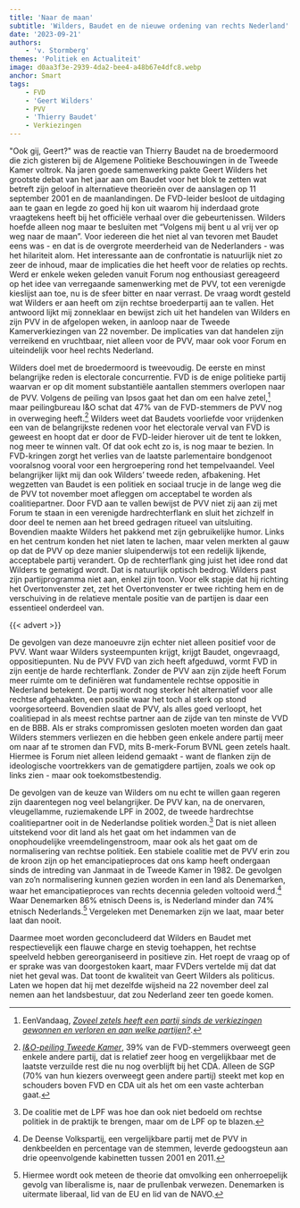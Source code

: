 ```yaml
---
title: 'Naar de maan'
subtitle: 'Wilders, Baudet en de nieuwe ordening van rechts Nederland'
date: '2023-09-21'
authors:
    - 'v. Stormberg'
themes: 'Politiek en Actualiteit'
image: d0aa3f3e-2939-4da2-bee4-a48b67e4dfc8.webp
anchor: Smart
tags:
    - FVD
    - 'Geert Wilders'
    - PVV
    - 'Thierry Baudet'
    - Verkiezingen
---
```


"Ook gij, Geert?" was de reactie van Thierry Baudet na de broedermoord die zich gisteren bij de Algemene Politieke Beschouwingen in de Tweede Kamer voltrok. Na jaren goede samenwerking pakte Geert Wilders het grootste debat van het jaar aan om Baudet voor het blok te zetten wat betreft zijn geloof in alternatieve theorieën over de aanslagen op 11 september 2001 en de maanlandingen. De FVD-leider besloot de uitdaging aan te gaan en legde zo goed hij kon uit waarom hij inderdaad grote vraagtekens heeft bij het officiële verhaal over die gebeurtenissen. Wilders hoefde alleen nog maar te besluiten met “Volgens mij bent u al vrij ver op weg naar de maan”. Voor iedereen die het niet al van tevoren met Baudet eens was - en dat is de overgrote meerderheid van de Nederlanders - was het hilariteit alom. Het interessante aan de confrontatie is natuurlijk niet zo zeer de inhoud, maar de implicaties die het heeft voor de relaties op rechts. Werd er enkele weken geleden vanuit Forum nog enthousiast gereageerd op het idee van verregaande samenwerking met de PVV, tot een verenigde kieslijst aan toe, nu is de sfeer bitter en naar verrast. De vraag wordt gesteld wat Wilders er aan heeft om zijn rechtse broederpartij aan te vallen. Het antwoord lijkt mij zonneklaar en bewijst zich uit het handelen van Wilders en zijn PVV in de afgelopen weken, in aanloop naar de Tweede Kamerverkiezingen van 22 november. De implicaties van dat handelen zijn verreikend en vruchtbaar, niet alleen voor de PVV, maar ook voor Forum en uiteindelijk voor heel rechts Nederland.
	
Wilders doel met de broedermoord is tweevoudig. De eerste en minst belangrijke reden is electorale concurrentie. FVD is de enige politieke partij waarvan er op dit moment substantiële aantallen stemmers overlopen naar de PVV. Volgens de peiling van Ipsos gaat het dan om een halve zetel,[^1] maar peilingbureau I&O schat dat 47% van de FVD-stemmers de PVV nog in overweging heeft.[^2] Wilders weet dat Baudets voorliefde voor vrijdenken een van de belangrijkste redenen voor het electorale verval van FVD is geweest en hoopt dat er door de FVD-leider hierover uit de tent te lokken, nog meer te winnen valt. Of dat ook echt zo is, is nog maar te bezien. In FVD-kringen zorgt het verlies van de laatste parlementaire bondgenoot vooralsnog vooral voor een hergroepering rond het tempelvaandel. Veel belangrijker lijkt mij dan ook Wilders’ tweede reden, afbakening. Het wegzetten van Baudet is een politiek en sociaal trucje in de lange weg die de PVV tot november moet afleggen om acceptabel te worden als coalitiepartner. Door FVD aan te vallen bewijst de PVV niet zij aan zij met Forum te staan in een verenigde hardrechterflank en sluit het zichzelf in door deel te nemen aan het breed gedragen ritueel van uitsluiting. Bovendien maakte Wilders het pakkend met zijn gebruikelijke humor. Links en het centrum konden het niet laten te lachen, maar velen merkten al gauw op dat de PVV op deze manier sluipenderwijs tot een redelijk lijkende, acceptabele partij verandert. Op de rechterflank ging juist het idee rond dat Wilders te gematigd wordt. Dat is natuurlijk optisch bedrog. Wilders past zijn partijprogramma niet aan, enkel zijn toon. Voor elk stapje dat hij richting het Overtonvenster zet, zet het Overtonvenster er twee richting hem en de verschuiving in de relatieve mentale positie van de partijen is daar een essentieel onderdeel van.

{{< advert >}}
	
De gevolgen van deze manoeuvre zijn echter niet alleen positief voor de PVV. Want waar Wilders systeempunten krijgt, krijgt Baudet, ongevraagd, oppositiepunten. Nu de PVV FVD van zich heeft afgeduwd, vormt FVD in zijn eentje de harde rechterflank. Zonder de PVV aan zijn zijde heeft Forum meer ruimte om te definiëren wat fundamentele rechtse oppositie in Nederland betekent. De partij wordt nog sterker hét alternatief voor alle rechtse afgehaakten, een positie waar het toch al sterk op stond voorgesorteerd. Bovendien slaat de PVV, als alles goed verloopt, het coalitiepad in als meest rechtse partner aan de zijde van ten minste de VVD en de BBB. Als er straks compromissen gesloten moeten worden dan gaat Wilders stemmers verliezen en die hebben geen enkele andere partij meer om naar af te stromen dan FVD, mits B-merk-Forum BVNL geen zetels haalt. Hiermee is Forum niet alleen leidend gemaakt - want de flanken zijn de ideologische voortrekkers van de gematigdere partijen, zoals we ook op links zien - maar ook toekomstbestendig. 
	
De gevolgen van de keuze van Wilders om nu echt te willen gaan regeren zijn daarentegen nog veel belangrijker. De PVV kan, na de onervaren, vleugellamme, ruziemakende LPF in 2002, de tweede hardrechtse coalitiepartner ooit in de Nederlandse politiek worden.[^3] Dat is niet alleen uitstekend voor dit land als het gaat om het indammen van de onophoudelijke vreemdelingenstroom, maar ook als het gaat om de normalisering van rechtse politiek. Een stabiele coalitie met de PVV erin zou de kroon zijn op het emancipatieproces dat ons kamp heeft ondergaan sinds de intreding van Janmaat in de Tweede Kamer in 1982. De gevolgen van zo’n normalisering kunnen gezien worden in een land als Denemarken, waar het emancipatieproces van rechts decennia geleden voltooid werd.[^4] Waar Denemarken 86% etnisch Deens is, is Nederland minder dan 74% etnisch Nederlands.[^5] Vergeleken met Denemarken zijn we laat, maar beter laat dan nooit.
	
Daarmee moet worden geconcludeerd dat Wilders en Baudet met respectievelijk een flauwe charge en stevig toehappen, het rechtse speelveld hebben gereorganiseerd in positieve zin. Het roept de vraag op of er sprake was van doorgestoken kaart, maar FVDers vertelde mij dat dat niet het geval was. Dat toont de kwaliteit van Geert Wilders als politicus. Laten we hopen dat hij met dezelfde wijsheid na 22 november deel zal nemen aan het landsbestuur, dat zou Nederland zeer ten goede komen.


[^1]: EenVandaag, *[Zoveel zetels heeft een partij sinds de verkiezingen gewonnen en verloren en aan welke partijen?](https://eenvandaag.avrotros.nl/peilingtrends/politiek/verloop/)*.
[^2]: *[I&O-peiling Tweede Kamer](https://065.wpcdnnode.com/ioresearch.nl/wp-content/uploads/2023/08/io-zetelpeiling-augustus-2023.pdf)*, 39% van de FVD-stemmers overweegt geen enkele andere partij, dat is relatief zeer hoog en vergelijkbaar met de laatste verzuilde rest die nu nog overblijft bij het CDA. Alleen de SGP (70% van hun kiezers overweegt geen andere partij) steekt met kop en schouders boven FVD en CDA uit als het om een vaste achterban gaat.
[^3]: De coalitie met de LPF was hoe dan ook niet bedoeld om rechtse politiek in de praktijk te brengen, maar om de LPF op te blazen.
[^4]: De Deense Volkspartij, een vergelijkbare partij met de PVV in denkbeelden en percentage van de stemmen, leverde gedoogsteun aan drie opeenvolgende kabinetten tussen 2001 en 2011.
[^5]: Hiermee wordt ook meteen de theorie dat omvolking een onherroepelijk gevolg van liberalisme is, naar de prullenbak verwezen. Denemarken is uitermate liberaal, lid van de EU en lid van de NAVO.
